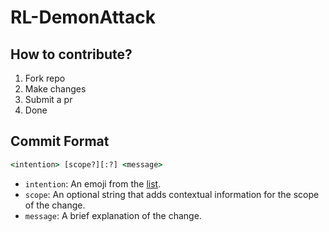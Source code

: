 # RL-DemonAttack

## How to contribute?

1. Fork repo
2. Make changes
3. Submit a pr
4. Done

## Commit Format

```cmd
<intention> [scope?][:?] <message>
```

- `intention`: An emoji from the [list](https://gitmoji.dev/).
- `scope`: An optional string that adds contextual information for the scope of the change.
- `message`: A brief explanation of the change.